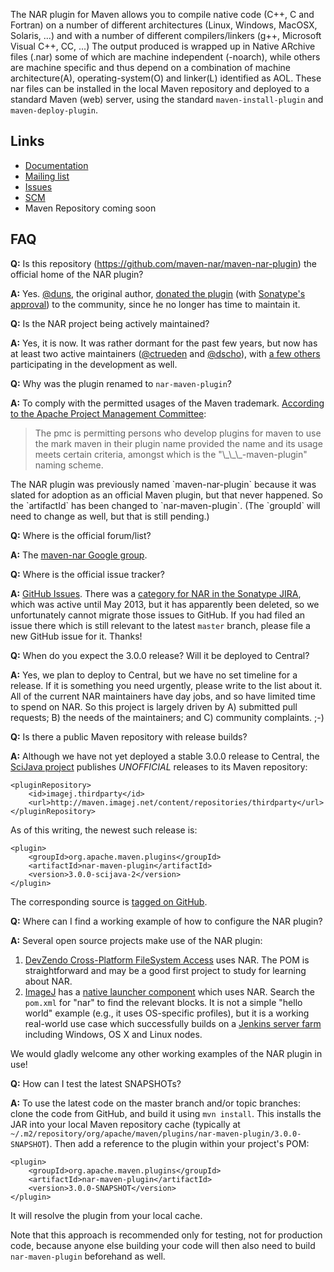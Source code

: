 The NAR plugin for Maven allows you to compile native code (C++, C and
Fortran) on a number of different architectures (Linux, Windows, MacOSX,
Solaris, ...) and with a number of different compilers/linkers (g++,
Microsoft Visual C++, CC, ...) The output produced is wrapped up in
Native ARchive files (.nar) some of which are machine independent
(-noarch), while others are machine specific and thus depend on a
combination of machine architecture(A), operating-system(O) and
linker(L) identified as AOL. These nar files can be installed in the
local Maven repository and deployed to a standard Maven (web) server,
using the standard `maven-install-plugin` and `maven-deploy-plugin`.

Links
-----
* [Documentation](https://maven-nar.github.com/maven-nar-plugin)
* [Mailing list](https://groups.google.com/group/maven-nar)
* [Issues](https://github.com/maven-nar/maven-nar-plugin/issues)
* [SCM](https://github.com/maven-nar)
* Maven Repository coming soon

FAQ
---
**Q:**
Is this repository (https://github.com/maven-nar/maven-nar-plugin) the official
home of the NAR plugin?

**A:**
Yes. [@duns](https://github.com/duns), the original author, [donated the
plugin](http://mail-archives.apache.org/mod_mbox/maven-users/201210.mbox/%3C67C29597-AFA3-4562-96B6-921481793AA5%40gmail.com%3E)
(with [Sonatype's
approval](http://mail-archives.apache.org/mod_mbox/maven-users/201210.mbox/%3C4DFF8AA4-A2DC-440B-9A59-0D94C18E73D4@tesla.io%3E))
to the community, since he no longer has time to maintain it.

**Q:**
Is the NAR project being actively maintained?

**A:**
Yes, it is now. It was rather dormant for the past few years, but now has at
least two active maintainers ([@ctrueden](https://github.com/ctrueden) and
[@dscho](https://github.com/dscho)), with [a few
others](https://github.com/maven-nar?tab=members) participating in the
development as well.

**Q:**
Why was the plugin renamed to `nar-maven-plugin`?

**A:**
To comply with the permitted usages of the Maven trademark. [According to the
Apache Project Management
Committee](http://markmail.org/search/?q=list%3Aorg.apache.maven.dev#query:list%3Aorg.apache.maven.dev+page:1+mid:cmqxvj6ddshmnzwr+state:results):
<blockquote>The pmc is permitting persons who develop plugins for maven to use
the mark maven in their plugin name provided the name and its usage meets
certain criteria, amongst which is the "\_\_\_-maven-plugin" naming
scheme.</blockquote>
The NAR plugin was previously named `maven-nar-plugin` because it was slated
for adoption as an official Maven plugin, but that never happened. So the
`artifactId` has been changed to `nar-maven-plugin`. (The `groupId` will need
to change as well, but that is still pending.)

**Q:**
Where is the official forum/list?

**A:**
The [maven-nar Google group](https://groups.google.com/group/maven-nar).

**Q:**
Where is the official issue tracker?

**A:**
[GitHub Issues](https://github.com/maven-nar/maven-nar-plugin/issues). There
was a [category for NAR in the Sonatype
JIRA](https://issues.sonatype.org/browse/NAR), which was active until May 2013,
but it has apparently been deleted, so we unfortunately cannot migrate those
issues to GitHub. If you had filed an issue there which is still relevant to
the latest `master` branch, please file a new GitHub issue for it. Thanks!

**Q:**
When do you expect the 3.0.0 release? Will it be deployed to Central?

**A:**
Yes, we plan to deploy to Central, but we have no set timeline for a release.
If it is something you need urgently, please write to the list about it. All of
the current NAR maintainers have day jobs, and so have limited time to spend on
NAR. So this project is largely driven by A) submitted pull requests; B) the
needs of the maintainers; and C) community complaints. ;-)

**Q:**
Is there a public Maven repository with release builds?

**A:**
Although we have not yet deployed a stable 3.0.0 release to Central, the
[SciJava project](https://scijava.org/) publishes *UNOFFICIAL* releases to its
Maven repository:

    <pluginRepository>
        <id>imagej.thirdparty</id>
        <url>http://maven.imagej.net/content/repositories/thirdparty</url>
    </pluginRepository>

As of this writing, the newest such release is:

    <plugin>
        <groupId>org.apache.maven.plugins</groupId>
        <artifactId>nar-maven-plugin</artifactId>
        <version>3.0.0-scijava-2</version>
    </plugin>

The corresponding source is [tagged on
GitHub](https://github.com/scijava/maven-nar-plugin/tree/nar-maven-plugin-3.0.0-scijava-2).

**Q:**
Where can I find a working example of how to configure the NAR plugin?

**A:**
Several open source projects make use of the NAR plugin:

1. [DevZendo Cross-Platform FileSystem
   Access](https://code.google.com/p/devzendo-org-xpfsa/source/browse) uses
   NAR. The POM is straightforward and may be a good first project to study for
   learning about NAR.</li>
2. [ImageJ](http://developer.imagej.net/) has a [native launcher
   component](https://github.com/imagej/imagej-launcher) which uses NAR. Search
   the `pom.xml` for "nar" to find the relevant blocks. It is not a simple
   "hello world" example (e.g., it uses OS-specific profiles), but it is a
   working real-world use case which successfully builds on a [Jenkins server
   farm](http://jenkins.imagej.net/job/ImageJ-launcher/) including Windows, OS
   X and Linux nodes.

We would gladly welcome any other working examples of the NAR plugin in use!

**Q:**
How can I test the latest SNAPSHOTs?

**A:**
To use the latest code on the master branch and/or topic branches: clone the
code from GitHub, and build it using `mvn install`. This installs the JAR into
your local Maven repository cache (typically at
`~/.m2/repository/org/apache/maven/plugins/nar-maven-plugin/3.0.0-SNAPSHOT`).
Then add a reference to the plugin within your project's POM:

    <plugin>
        <groupId>org.apache.maven.plugins</groupId>
        <artifactId>nar-maven-plugin</artifactId>
        <version>3.0.0-SNAPSHOT</version>
    </plugin>

It will resolve the plugin from your local cache.

Note that this approach is recommended only for testing, not for production
code, because anyone else building your code will then also need to build
`nar-maven-plugin` beforehand as well.
